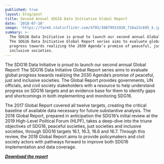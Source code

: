 ```yaml
---
published: true
layout: blog/post
title: Second Annual SDG16 Data Initiative Global Report
date: '2018-07-10'
image: 'https://farm5.staticflickr.com/4795/38879931920_716a23c695_k.jpg'
summary: >-
  The SDG16 Data Initiative is proud to launch our second annual Global Report!
  The SDG16 Data Initiative Global Report series aims to evaluate global
  progress towards realizing the 2030 Agenda’s promise of peaceful, just and
  inclusive societies.
---
```


The SDG16 Data Initiative is proud to launch our second annual Global Report! The SDG16 Data Initiative Global Report series aims to evaluate global progress towards realizing the 2030 Agenda’s promise of peaceful, just and inclusive societies. The Global Report provides governments, UN officials, and civil society stakeholders with a resource to help understand progress on SDG16 targets and an evidence base for them to identify gaps and shortcomings in both implementing and monitoring SDG16.

The 2017 Global Report covered all twelve targets, creating the critical baseline of available data necessary for future substantive analysis. The 2018 Global Report, prepared in anticipation the SDG16’s initial review at the 2019 High-Level Political Forum (HLPF), takes a deep-dive into the triune objectives of SDG16, peaceful societies, just societies and inclusive societies, through SDG16 targets 16.1, 16.3, 16.6 and 16.7. Through this review, the 2018 Global Report aims to provide policymakers and civil society actors with pathways forward to improve both SDG16 implementation and data coverage.

**_[Download the report](https://drive.google.com/file/d/1yYs86j8wT4e49VdioBVjvSHKMhlPJrXv/view?usp=sharing)_**
